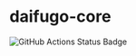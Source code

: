 # daifugo-core

![GitHub Actions Status Badge](https://github.com/kjirou/daifugo-core/workflows/.github/workflows/run-tests-on-each-nodejs-version.yml/badge.svg)